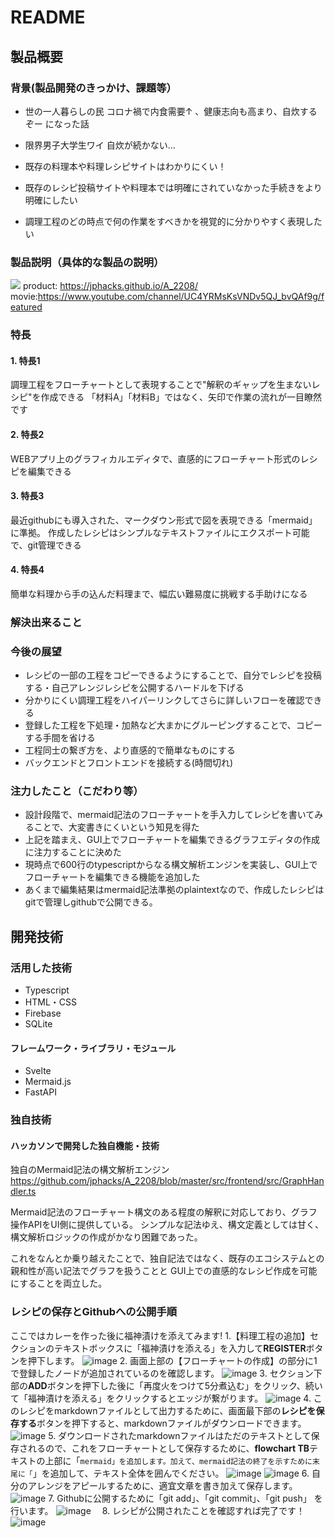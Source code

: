 # README
## 製品概要

### 背景(製品開発のきっかけ、課題等）
- 世の一人暮らしの民 コロナ禍で内食需要↑ 、健康志向も高まり、自炊するぞー になった話
- 限界男子大学生ワイ 自炊が続かない…
- 既存の料理本や料理レシピサイトはわかりにくい！

- 既存のレシピ投稿サイトや料理本では明確にされていなかった手続きをより明確にしたい
- 調理工程のどの時点で何の作業をすべきかを視覚的に分かりやすく表現したい

### 製品説明（具体的な製品の説明）
![](https://i.imgur.com/kiHNt21.png)
product: https://jphacks.github.io/A_2208/
movie:https://www.youtube.com/channel/UC4YRMsKsVNDv5QJ_bvQAf9g/featured
### 特長
#### 1. 特長1
調理工程をフローチャートとして表現することで"解釈のギャップを生まないレシピ"を作成できる
「材料A」「材料B」ではなく、矢印で作業の流れが一目瞭然です
#### 2. 特長2
WEBアプリ上のグラフィカルエディタで、直感的にフローチャート形式のレシピを編集できる
#### 3. 特長3
最近githubにも導入された、マークダウン形式で図を表現できる「mermaid」に準拠。
作成したレシピはシンプルなテキストファイルにエクスポート可能で、git管理できる
#### 4. 特長4
簡単な料理から手の込んだ料理まで、幅広い難易度に挑戦する手助けになる


### 解決出来ること

### 今後の展望
- レシピの一部の工程をコピーできるようにすることで、自分でレシピを投稿する・自己アレンジレシピを公開するハードルを下げる
- 分かりにくい調理工程をハイパーリンクしてさらに詳しいフローを確認できる
-  登録した工程を下処理・加熱など大まかにグルーピングすることで、コピーする手間を省ける
- 工程同士の繋ぎ方を、より直感的で簡単なものにする
- バックエンドとフロントエンドを接続する(時間切れ)
### 注力したこと（こだわり等）
* 設計段階で、mermaid記法のフローチャートを手入力してレシピを書いてみることで、大変書きにくいという知見を得た
* 上記を踏まえ、GUI上でフローチャートを編集できるグラフエディタの作成に注力することに決めた
* 現時点で600行のtypescriptからなる構文解析エンジンを実装し、GUI上でフローチャートを編集できる機能を追加した
* あくまで編集結果はmermaid記法準拠のplaintextなので、作成したレシピはgitで管理しgithubで公開できる。

## 開発技術
### 活用した技術
- Typescript
- HTML・CSS
- Firebase
- SQLite
#### フレームワーク・ライブラリ・モジュール
* Svelte
* Mermaid.js
* FastAPI


### 独自技術
#### ハッカソンで開発した独自機能・技術

独自のMermaid記法の構文解析エンジン
https://github.com/jphacks/A_2208/blob/master/src/frontend/src/GraphHandler.ts

Mermaid記法のフローチャート構文のある程度の解釈に対応しており、グラフ操作APIをUI側に提供している。
シンプルな記法ゆえ、構文定義としては甘く、構文解析ロジックの作成がかなり困難であった。

これをなんとか乗り越えたことで、独自記法ではなく、既存のエコシステムとの親和性が高い記法でグラフを扱うことと
GUI上での直感的なレシピ作成を可能にすることを両立した。


### レシピの保存とGithubへの公開手順
ここではカレーを作った後に福神漬けを添えてみます!
  1.【料理工程の追加】セクションのテキストボックスに「福神漬けを添える」を入力して**REGISTER**ボタンを押下します。
  ![image](https://user-images.githubusercontent.com/96977103/197335472-f23caf21-8108-4f67-8eef-22ddbbbace16.png)
  2. 画面上部の【フローチャートの作成】の部分に1で登録したノードが追加されているのを確認します。
  ![image](https://user-images.githubusercontent.com/96977103/197335675-90c2fa66-b297-41f2-bfa3-523bec7e7818.png)
  3. セクション下部の**ADD**ボタンを押下した後に「再度火をつけて5分煮込む」をクリック、続いて「福神漬けを添える」をクリックするとエッジが繋がります。
  ![image](https://user-images.githubusercontent.com/96977103/197335848-280e84bd-c47c-43ad-b511-a933ec910794.png)
  4. このレシピをmarkdownファイルとして出力するために、画面最下部の**レシピを保存する**ボタンを押下すると、markdownファイルがダウンロードできます。
  ![image](https://user-images.githubusercontent.com/96977103/197336041-d2f5c84a-291b-4bc0-9484-b67a7db6f4c2.png)
  5. ダウンロードされたmarkdownファイルはただのテキストとして保存されるので、これをフローチャートとして保存するために、**flowchart TB**テキストの上部に「```mermaid」を追加します。加えて、mermaid記法の終了を示すために末尾に「```」を追加して、テキスト全体を囲んでください。
  ![image](https://user-images.githubusercontent.com/96977103/197336359-3abe2b37-8379-4141-80fc-dc0fc01c00f1.png)
  ![image](https://user-images.githubusercontent.com/96977103/197336364-d26edcca-d727-4b0c-92f7-3a60900ffe11.png)
  6. 自分のアレンジをアピールするために、適宜文章を書き加えて保存します。
  ![image](https://user-images.githubusercontent.com/96977103/197336573-9b4733c4-3a9a-46c2-ba03-a0546de5f2c1.png)
  7. Githubに公開するために「git add」、「git commit」、「git push」 を行います。
  ![image](https://user-images.githubusercontent.com/96977103/197336849-3ec0386c-630b-44b3-b889-5d3a3dcd0507.png)
　8. レシピが公開されたことを確認すれば完了です！
  ![image](https://user-images.githubusercontent.com/96977103/197336895-ff79e6fc-4e9c-4fae-831d-fb5e1ac1dd47.png)
